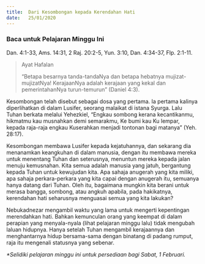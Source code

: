 ```yaml
---
title:  Dari Kesombongan kepada Kerendahan Hati
date:   25/01/2020
---
```


### Baca untuk Pelajaran Minggu Ini
Dan. 4:1-33, Ams. 14:31, 2 Raj. 20:2-5, Yun. 3:10, Dan. 4:34-37, Flp. 2:1-11.

> <p>Ayat Hafalan</p>
> “Betapa besarnya tanda-tandaNya dan betapa hebatnya mujizat-mujizatNya! KerajaanNya adalah kerajaan yang kekal dan pemerintahanNya turun-temurun” (Daniel 4:3).

Kesombongan telah disebut sebagai dosa yang pertama. Ia pertama kalinya diperlihatkan di dalam Lusifer, seorang malaikat di istana Syurga. Lalu Tuhan berkata melalui Yehezkiel, “Engkau sombong kerana kecantikanmu, hikmatmu kau musnahkan demi semarakmu, Ke bumi kau Ku lempar, kepada raja-raja engkau Kuserahkan menjadi tontonan bagi matanya” (Yeh. 28:17).

Kesombongan membawa Lusifer kepada kejatuhannya, dan sekarang dia menanamkan keangkuhan di dalam manusia, dengan itu membawa mereka untuk menentang Tuhan dan seterusnya, menuntun mereka kepada jalan menuju kemusnahan. Kita semua adalah manusia yang jatuh, bergantung kepada Tuhan untuk kewujudan kita. Apa sahaja anugerah yang kita miliki, apa sahaja perkara-perkara yang kita capai dengan anugerah itu, semuanya hanya datang dari Tuhan. Oleh itu, bagaimana mungkin kita berani untuk merasa bangga, sombong, atau angkuh apabila, pada hakikatnya, kerendahan hati seharusnya menguasai semua yang kita lakukan?

Nebukadnezar mengambil waktu yang lama untuk mengerti kepentingan merendahkan hati. Bahkan kemunculan orang yang keempat di dalam perapian yang menyala-nyala (lihat pelajaran minggu lalu) tidak mengubah laluan hidupnya. Hanya setelah Tuhan mengambil kerajaannya dan menghantarnya hidup bersama-sama dengan binatang di padang rumput, raja itu mengenali statusnya yang sebenar.

_*Selidiki pelajaran minggu ini untuk persediaan bagi Sabat, 1 Februari._